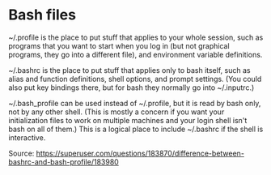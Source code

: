 # Bash files

~/.profile is the place to put stuff that applies to your whole session, such as programs that you want to start when you log in (but not graphical programs, they go into a different file), and environment variable definitions.

~/.bashrc is the place to put stuff that applies only to bash itself, such as alias and function definitions, shell options, and prompt settings. (You could also put key bindings there, but for bash they normally go into ~/.inputrc.)

~/.bash_profile can be used instead of ~/.profile, but it is read by bash only, not by any other shell. (This is mostly a concern if you want your initialization files to work on multiple machines and your login shell isn't bash on all of them.) This is a logical place to include ~/.bashrc if the shell is interactive.

Source: https://superuser.com/questions/183870/difference-between-bashrc-and-bash-profile/183980
